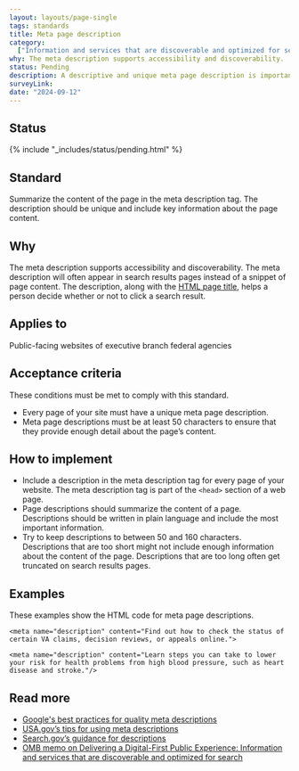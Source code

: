```yaml
---
layout: layouts/page-single
tags: standards
title: Meta page description
category:
  ["Information and services that are discoverable and optimized for search"]
why: The meta description supports accessibility and discoverability.
status: Pending
description: A descriptive and unique meta page description is important for accessibility and discoverability. Learn how to create quality meta page descriptions for your federal government site.
surveyLink: 
date: "2024-09-12"
---
```


## Status

{% include "_includes/status/pending.html" %}

## Standard

Summarize the content of the page in the meta description tag. The description should be unique and include key information about the page content.

## Why

The meta description supports accessibility and discoverability. The meta description will often appear in search results pages instead of a snippet of page content. The description, along with the [HTML page title](../html-page-title), helps a person decide whether or not to click a search result.

## Applies to

Public-facing websites of executive branch federal agencies

## Acceptance criteria

These conditions must be met to comply with this standard.

- Every page of your site must have a unique meta page description.
- Meta page descriptions must be at least 50 characters to ensure that they provide enough detail about the page’s content.

## How to implement

- Include a description in the meta description tag for every page of your website. The meta description tag is part of the `<head>` section of a web page.
- Page descriptions should summarize the content of a page. Descriptions should be written in plain language and include the most important information.
- Try to keep descriptions to between 50 and 160 characters. Descriptions that are too short might not include enough information about the content of the page. Descriptions that are too long often get truncated on search results pages.

## Examples

These examples show the HTML code for meta page descriptions.

`<meta name="description" content="Find out how to check the status of certain VA claims, decision reviews, or appeals online.">`

`<meta name="description" content="Learn steps you can take to lower your risk for health problems from high blood pressure, such as heart disease and stroke."/>`

## Read more

- [Google's best practices for quality meta descriptions](https://developers.google.com/search/docs/appearance/snippet#meta-descriptions)
- [USA.gov’s tips for using meta descriptions](https://blog.usa.gov/three-tips-for-using-meta-descriptions)
- [Search.gov’s guidance for descriptions](https://search.gov/indexing/metadata.html#description)
- [OMB memo on Delivering a Digital-First Public Experience: Information and services that are discoverable and optimized for search](https://www.whitehouse.gov/omb/management/ofcio/delivering-a-digital-first-public-experience/#IIIA:~:text=4.%20Information%20and%20Services%20That%20Are%20Discoverable%20and%20Optimized%20for%20Search)

